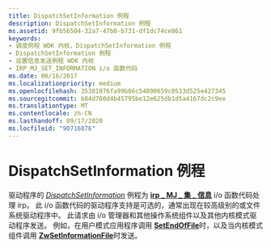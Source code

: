 ```yaml
---
title: DispatchSetInformation 例程
description: DispatchSetInformation 例程
ms.assetid: 9fb56504-32a7-47b0-b731-df1dc74ce861
keywords:
- 调度例程 WDK 内核，DispatchSetInformation 例程
- DispatchSetInformation 例程
- 设置信息发送例程 WDK 内核
- IRP_MJ_SET_INFORMATION i/o 函数代码
ms.date: 06/16/2017
ms.localizationpriority: medium
ms.openlocfilehash: 35381076fa99b06c54890659c0533d525e427345
ms.sourcegitcommit: b84d760d4b45795be12e625db1d5a4167dc2c9ee
ms.translationtype: MT
ms.contentlocale: zh-CN
ms.lasthandoff: 09/17/2020
ms.locfileid: "90716876"
---
```

# <a name="dispatchsetinformation-routines"></a>DispatchSetInformation 例程





驱动程序的 [*DispatchSetInformation*](/windows-hardware/drivers/ddi/wdm/nc-wdm-driver_dispatch) 例程为 [**irp \_ MJ \_ 集 \_ 信息**](./irp-mj-set-information.md) i/o 函数代码处理 irp。 此 i/o 函数代码的驱动程序支持是可选的，通常出现在较高级别的或文件系统驱动程序中。 此请求由 i/o 管理器和其他操作系统组件以及其他内核模式驱动程序发送。 例如，在用户模式应用程序调用 [**SetEndOfFile**](/windows/win32/api/fileapi/nf-fileapi-setendoffile)时，以及当内核模式组件调用 [**ZwSetInformationFile**](/windows-hardware/drivers/ddi/ntifs/nf-ntifs-ntsetinformationfile)时发送。

 

